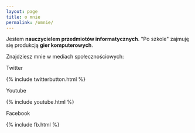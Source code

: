 ```yaml
---
layout: page
title: o mnie
permalink: /omnie/
---
```


Jestem **nauczycielem przedmiotów informatycznych**.
"Po szkole" zajmuję się produkcją **gier komputerowych**.

Znajdziesz mnie w mediach społecznościowych:

Twitter

{% include twitterbutton.html %}

Youtube

{% include youtube.html %}



Facebook

{% include fb.html %}